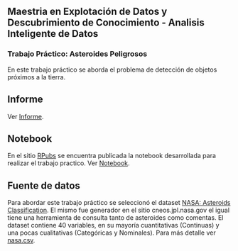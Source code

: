 ## Maestria en Explotación de Datos y Descubrimiento de Conocimiento - Analisis Inteligente de Datos

### Trabajo Práctico: Asteroides Peligrosos

En este trabajo práctico se aborda el problema de detección de objetos próximos a la tierra.

## Informe

Ver [Informe](https://github.com/magistery-tps/aid-tp/blob/main/docs/Informe.pdf).

## Notebook

En el sitio [RPubs](https://rpubs.com/) se encuentra publicada la notebook desarrollada para realizar el trabajo practico. Ver [Notebook](https://rpubs.com/adrianmarino/aid-tp).

## Fuente de datos

Para abordar este trabajo práctico se seleccionó el dataset [NASA: Asteroids Classification](https://www.kaggle.com/shrutimehta/nasa-asteroids-classification). El mismo fue generador en el sitio cneos.jpl.nasa.gov el igual tiene una herramienta de consulta tanto de asteroides como comentas.  El dataset contiene 40 variables, en su mayoría cuantitativas (Continuas) y una pocas cualitativas (Categóricas y Nominales). Para más detalle ver [nasa.csv](https://github.com/magistery-tps/aid-tp/blob/main/datasets/nasa.csv).


